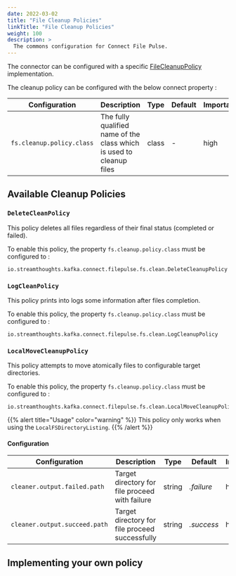 ```yaml
---
date: 2022-03-02
title: "File Cleanup Policies"
linkTitle: "File Cleanup Policies"
weight: 100
description: >
  The commons configuration for Connect File Pulse.
---
```


The connector can be configured with a specific [FileCleanupPolicy](https://github.com/streamthoughts/kafka-connect-file-pulse/blob/master/connect-file-pulse-api/src/main/java/io/streamthoughts/kafka/connect/filepulse/clean/FileCleanupPolicy.java) implementation.

The cleanup policy can be configured with the below connect property :

| Configuration             | Description                                                          | Type  | Default | Importance |
|---------------------------|----------------------------------------------------------------------|-------|---------|------------|
| `fs.cleanup.policy.class` | The fully qualified name of the class which is used to cleanup files | class | *-*     | high       |


## Available Cleanup Policies

### `DeleteCleanPolicy`

This policy deletes all files regardless of their final status (completed or failed).

To enable this policy, the property `fs.cleanup.policy.class` must be configured to : 

```
io.streamthoughts.kafka.connect.filepulse.fs.clean.DeleteCleanupPolicy
```

### `LogCleanPolicy`

This policy prints into logs some information after files completion.

To enable this policy, the property `fs.cleanup.policy.class` must be configured to : 

```
io.streamthoughts.kafka.connect.filepulse.fs.clean.LogCleanupPolicy 
```

### `LocalMoveCleanupPolicy`

This policy attempts to move atomically files to configurable target directories.

To enable this policy, the property `fs.cleanup.policy.class` must be configured to : 

```
io.streamthoughts.kafka.connect.filepulse.fs.clean.LocalMoveCleanupPolicy
```

{{% alert title="Usage" color="warning" %}}
This policy only works when using the `LocalFSDirectoryListing`.
{{% /alert %}}

#### Configuration

| Configuration                 | Description                                    | Type   | Default    | Importance |
|-------------------------------|------------------------------------------------|--------|------------|------------|
| `cleaner.output.failed.path`  | Target directory for file proceed with failure | string | *.failure* | high       |
| `cleaner.output.succeed.path` | Target directory for file proceed successfully | string | *.success* | high       |

## Implementing your own policy